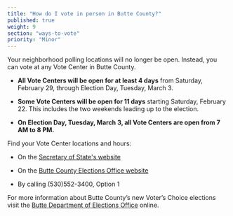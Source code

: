 ```yaml
---
title: "How do I vote in person in Butte County?"
published: true
weight: 9
section: "ways-to-vote"
priority: "Minor"
---
```


Your neighborhood polling locations will no longer be open. Instead, you can vote at any Vote Center in Butte County.   

- **All Vote Centers will be open for at least 4 days** from Saturday, February 29, through Election Day, Tuesday, March 3. 

- **Some Vote Centers will be open for 11 days** starting Saturday, February 22. This includes the two weekends leading up to the election.     

- **On Election Day, Tuesday, March 3, all Vote Centers are open from 7 AM to 8 PM.**  

Find your Vote Center locations and hours:  

- On the [Secretary of State's website](https://caearlyvoting.sos.ca.gov/) 

- On the [Butte County Elections Office website](https://clerk-recorder.buttecounty.net/elections/archives/eln44/44_vote_center_locations.pdf)   

- By calling (530)552-3400, Option 1        

For more information about Butte County’s new Voter’s Choice elections visit the [Butte Department of Elections Office](https://clerk-recorder.buttecounty.net/elections/electhome.html) online.
